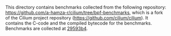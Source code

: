 This directory contains benchmarks collected from the following repository: https://github.com/a-hamza-r/cilium/tree/bpf-benchmarks, which is a fork of the Cilium project repository (https://github.com/cilium/cilium). 
It contains the C-code and the compiled bytecode for the benchmarks.
Benchmarks are collected at [29593b4](https://github.com/a-hamza-r/cilium/tree/29593b478f01b245dd41d45a0785afe6dc974ade).
